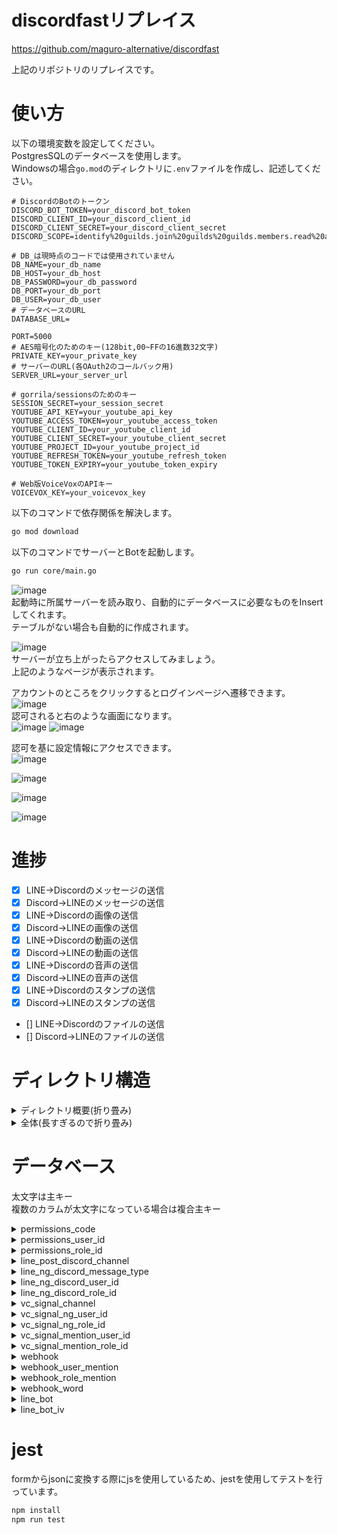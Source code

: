 # discordfastリプレイス

https://github.com/maguro-alternative/discordfast

上記のリポジトリのリプレイスです。

# 使い方
以下の環境変数を設定してください。  
PostgresSQLのデータベースを使用します。  
Windowsの場合```go.mod```のディレクトリに```.env```ファイルを作成し、記述してください。  

```plaintext
# DiscordのBotのトークン
DISCORD_BOT_TOKEN=your_discord_bot_token
DISCORD_CLIENT_ID=your_discord_client_id
DISCORD_CLIENT_SECRET=your_discord_client_secret
DISCORD_SCOPE=identify%20guilds.join%20guilds%20guilds.members.read%20applications.builds.read%20connections

# DB_は現時点のコードでは使用されていません
DB_NAME=your_db_name
DB_HOST=your_db_host
DB_PASSWORD=your_db_password
DB_PORT=your_db_port
DB_USER=your_db_user
# データベースのURL
DATABASE_URL=

PORT=5000
# AES暗号化のためのキー(128bit,00~FFの16進数32文字)
PRIVATE_KEY=your_private_key
# サーバーのURL(各OAuth2のコールバック用)
SERVER_URL=your_server_url

# gorrila/sessionsのためのキー
SESSION_SECRET=your_session_secret
YOUTUBE_API_KEY=your_youtube_api_key
YOUTUBE_ACCESS_TOKEN=your_youtube_access_token
YOUTUBE_CLIENT_ID=your_youtube_client_id
YOUTUBE_CLIENT_SECRET=your_youtube_client_secret
YOUTUBE_PROJECT_ID=your_youtube_project_id
YOUTUBE_REFRESH_TOKEN=your_youtube_refresh_token
YOUTUBE_TOKEN_EXPIRY=your_youtube_token_expiry

# Web版VoiceVoxのAPIキー
VOICEVOX_KEY=your_voicevox_key
```

以下のコマンドで依存関係を解決します。
```bash
go mod download
```

以下のコマンドでサーバーとBotを起動します。  
```bash
go run core/main.go
```

![image](https://github.com/maguro-alternative/remake_bot/assets/71870614/0ae11602-a95a-4bee-b324-0afd1d6ecf57)  
起動時に所属サーバーを読み取り、自動的にデータベースに必要なものをInsertしてくれます。  
テーブルがない場合も自動的に作成されます。

![image](https://github.com/maguro-alternative/remake_bot/assets/71870614/f6e8d05c-83a6-42ca-b41f-95b5b62642d8)  
サーバーが立ち上がったらアクセスしてみましょう。  
上記のようなページが表示されます。  

アカウントのところをクリックするとログインページへ遷移できます。  
![image](https://github.com/maguro-alternative/remake_bot/assets/71870614/8fcfa72a-aa57-4005-b227-63429a3f67d2)  
認可されると右のような画面になります。  
![image](https://github.com/maguro-alternative/remake_bot/assets/71870614/f7c6079b-b13c-43dc-9840-b893acbd439e)
![image](https://github.com/maguro-alternative/remake_bot/assets/71870614/2e3c69bf-e097-49a8-a1ad-711107e5f446)

認可を基に設定情報にアクセスできます。  
![image](https://github.com/maguro-alternative/remake_bot/assets/71870614/9819323a-e123-4dcc-a77c-df96335d570b)  

![image](https://github.com/maguro-alternative/remake_bot/assets/71870614/6ac0cbcf-608d-4ad3-9fd8-2a4013307432)  

![image](https://github.com/maguro-alternative/remake_bot/assets/71870614/57ae58ec-92fc-4e63-aaec-4f7a0ec4077d)

![image](https://github.com/maguro-alternative/remake_bot/assets/71870614/4fef03cd-4a18-4691-a388-c33cf333221c)


# 進捗

- [x] LINE→Discordのメッセージの送信
- [x] Discord→LINEのメッセージの送信
- [x] LINE→Discordの画像の送信
- [x] Discord→LINEの画像の送信
- [x] LINE→Discordの動画の送信
- [x] Discord→LINEの動画の送信
- [x] LINE→Discordの音声の送信
- [x] Discord→LINEの音声の送信
- [x] LINE→Discordのスタンプの送信
- [x] Discord→LINEのスタンプの送信
- [] LINE→Discordのファイルの送信
- [] Discord→LINEのファイルの送信

# ディレクトリ構造

<details>
    <summary>ディレクトリ概要(折り畳み)</summary>

```plaintext
.
├── bot                         // DiscordBotを動かすためのディレクトリ
│   ├── cogs                    // DiscordBotのコグ
|   ├── commands                // スラッシュコマンド
│   ├── config                  // 環境変数設定ファイル
│   ├── ffmpeg                  // 動画、音声の変換
│   └── main.go
├── core                        // サーバーとBotを動かすためのディレクトリ
│   ├── config                  // 環境変数設定ファイル
│   │   ├── internal
│   │   │   └── env.go
│   │   └── config.go
|   ├── main.go
│   └── schema.sql              // データベースのスキーマ
├── fixtures                    // データベースのテスト用のフィクスチャ
├── pkg                         // 共通のパッケージ
│   ├── crypto                  // 暗号化関連のパッケージ
│   ├── db                      // データベース関連のパッケージ
│   ├── line                    // LINEBot関連のパッケージ
│   └── youtube                 // YouTube関連のパッケージ
├── repository                  // データベース操作のリポジトリ
├── tasks                       // 定期的に行うタスク(Webhookの送信など)
├── testutil                    // テスト用のユーティリティ
├── web                         // Webサーバーを動かすためのディレクトリ
│   ├── components              // Webサーバーのコンポーネント
│   ├── config                  // 環境変数設定ファイル
│   ├── handler                 // Webサーバーのハンドラ
│   ├── middleware              // Webサーバーのミドルウェア
│   ├── service                 // Webサーバーのサービス
│   ├── shared                  // Webサーバー内での共通のパッケージ
│   └── templates               // WebサーバーのHTMLテンプレート
├── .gitignore
├── go.mod
├── go.sum
└── README.md
```

</details>

<details>
    <summary>全体(長すぎるので折り畳み)</summary>

```plaintext
.
├── bot
│   ├── cogs
│   │   ├── internal
│   │   │   └── entity.go
│   │   ├── cog_handler.go
│   │   ├── on_message_create.go
│   │   ├── on_message_create_test.go
│   │   ├── on_voice_state_update.go
│   │   └── on_voice_state_update_test.go
|   ├── commands
|   |   ├── command_handler.go
|   |   ├── command_handler_test.go
|   |   ├── ping_test.go
|   |   ├── ping.go
|   |   ├── voicevox_test.go
|   |   └── voicevox.go
│   ├── config
│   │   ├── internal
│   │   │   └── env.go
│   │   └── config.go
│   ├── ffmpeg
│   │   ├── ffmpeg_test.go
│   │   └── ffmpeg.go
│   └── main.go
├── core
│   ├── config                                      // 環境変数設定ファイル
│   │   ├── internal
│   │   │   └── env.go
│   │   └── config.go
|   ├── main.go
│   └── schema.sql                                  // データベースのスキーマ
├── fixtures
├── pkg
│   ├── crypto
│   │   ├── aes.go
│   │   └── aes_test.go
│   ├── db
│   │   ├── db.go
│   │   └── db_test.go
│   ├── line
│   │   ├── get_bot_info.go
│   │   ├── get_friend_count.go
│   │   ├── get_group_count.go
│   │   ├── get_message_content.go
│   │   ├── get_profile.go
│   │   ├── get_pushlimit.go
│   │   ├── get_totalpush_count.go
│   │   ├── line_message.go
│   │   ├── line_notify.go
│   │   └── line.go
│   └── youtube
│       ├── create_client_secret.go
│       ├── create_oauth2.go
│       └── youtube.go
├── repository
│   ├── line_bot_iv_test.go
│   ├── line_bot_iv.go
│   ├── line_bot_test.go
│   ├── line_bot.go
│   ├── line_ng_discord_message_type_test.go
│   ├── line_ng_discord_message_type.go
│   ├── line_ng_discord_role_id_test.go
│   ├── line_ng_discord_role_id.go
│   ├── line_ng_discord_user_id_test.go
│   ├── line_ng_discord_user_id.go
│   ├── line_post_discord_channel_test.go
│   ├── line_post_discord_channel.go
│   ├── permissions_code_test.go
│   ├── permissions_code.go
│   ├── permissions_role_id_test.go
│   ├── permissions_role_id.go
│   ├── permissions_user_id_test.go
│   ├── permissions_user_id.go
│   ├── repository.go
│   ├── vc_signal_channel_test.go
│   ├── vc_signal_channel.go
│   ├── vc_signal_mention_role_id_test.go
│   ├── vc_signal_mention_role_id.go
│   ├── vc_signal_mention_user_id_test.go
│   ├── vc_signal_mention_user_id.go
│   ├── vc_signal_ng_role_id_test.go
│   ├── vc_signal_ng_role_id.go
│   ├── vc_signal_ng_user_id_test.go
│   ├── vc_signal_ng_user_id.go
│   ├── webhook_role_mention_test.go
│   ├── webhook_role_mention.go
│   ├── webhook_user_mention_test.go
│   ├── webhook_user_mention.go
│   ├── webhook_word_test.go
│   ├── webhook_word.go
│   ├── webhook_test.go
│   └── webhook.go
├── tasks
│   ├── internal
│   │   ├── youtube_test.go
│   │   └── youtube.go
│   └── main.go
├── testutil
│   ├── files
│   │  └── video.xml
│   ├── fixtures
│   │   ├── fixtures.go
│   │   ├── line_bot_iv.go
│   │   ├── line_bot.go
│   |   ├── line_ng_discord_message_type.go
│   |   ├── line_ng_discord_role_id.go
│   |   ├── line_ng_discord_user_id.go
│   │   ├── line_post_discord_chennel.go
│   │   ├── permissions_code.go
│   │   ├── permissions_role_id.go
│   │   ├── permissions_user_id.go
│   │   ├── vc_signal_channel.go
│   │   ├── vc_signal_mention_role_id.go
│   │   ├── vc_signal_mention_user_id.go
│   │   ├── vc_signal_ng_role_id.go
│   │   ├── vc_signal_ng_user_id.go
│   │   ├── webhook_role_mention.go
│   │   ├── webhook_user_mention.go
│   │   ├── webhook_word.go
│   │   └── webhook.go
│   └── mock
│       ├── client.go
│       ├── repository.go
│       └── session.go
├── web
│   ├── components
│   │   ├── channel_select.go
│   │   ├── discord_account_pop.go
│   │   ├── entity.go
│   │   ├── line_account_pop.go
│   │   └── submittag.go
│   ├── config
│   │   ├── internal
│   │   │   └── env.go
│   │   └── config.go
│   ├── handler
│   │   ├── api
│   │   │   ├── group
│   │   │   │   ├── internal
│   │   │   │   │   └── entity.go
│   │   │   │   ├── group_test.go
│   │   │   │   └── group.go
│   │   |   ├── line_post_discord_chennel
│   │   │   │   ├── internal
│   │   │   │   │   └── entity.go
│   │   │   │   ├── line_post_discord_channel_test.go
│   │   │   │   └── line_post_discord_chennel.go
│   │   │   ├── linebot
│   │   │   │   ├── internal
│   │   │   │   │   ├── entity.go
│   │   │   │   │   ├── hmac.go
│   │   │   │   │   └── hmac_test.go
│   │   │   │   ├── linebot_test.go
│   │   │   │   └── linebot.go
│   │   │   ├── linetoken
│   │   │   │   ├── internal
│   │   │   │   │   └── entity.go
│   │   │   │   ├── linetoken_test.go
│   │   │   │   └── linetoken.go
│   │   │   ├── permission
│   │   │   │   ├── internal
│   │   │   │   │   └── entity.go
│   │   │   │   ├── permission_test.go
│   │   │   │   └── permission.go
│   │   │   ├── vc_signal
│   │   │   │   ├── internal
│   │   │   │   │   └── entity.go
│   │   │   │   ├── permission_test.go
│   │   │   │   └── permission.go
│   │   │   └── webhook
│   │   │       ├── internal
│   │   │       │   └── entity.go
│   │   │       ├── webhook_test.go
│   │   │       └── webhook.go
│   │   ├── callback
│   │   │   ├── discord_callback
│   │   │   |   ├── callback_test.go
│   │   │   │   └── callback.go
│   │   │   └── line_callback
│   │   │       ├── callback_test.go
│   │   │       └── callback.go
│   │   ├── login
│   │   │   ├── discord_login
│   │   │   |   ├── discord_login_test.go
│   │   │   │   └── discord_login.go
│   │   │   └── line_login
│   │   │       ├── line_login_test.go
│   │   │       └── line_login.go
│   │   ├── logout
│   │   │   ├── discord_logout
│   │   │   |   ├── discord_logout_test.go
│   │   │   │   └── discord_logout.go
│   │   │   └── line_logout
│   │   │       ├── line_logout_test.go
│   │   │       └── line_logout.go
│   │   └── views
│   │       ├── group
│   │       │   ├── group_test.go
│   │       │   └── group.go
│   │       ├── guildid
│   │       │   ├── line_post_discord_chennel
│   │       │   │   ├── internal
│   │       │   │   │   └── component.go
│   │       │   │   ├── line_post_discord_channel_test.go
│   │       │   │   └── line_post_discord_chennel.go
│   │       │   ├── linetoken
│   │       │   │   ├── internal
│   │       │   │   │   └── component.go
│   │       │   │   ├── linetoken_test.go
│   │       │   │   └── linetoken.go
│   │       │   ├── permission
│   │       │   │   ├── internal
│   │       │   │   │   └── component.go
│   │       │   │   ├── permission_test.go
│   │       │   │   └── permission.go
│   │       │   ├── vc_signal
│   │       │   │   ├── internal
│   │       │   │   │   └── component.go
│   │       │   │   ├── vc_signal_test.go
│   │       │   │   └── vc_signal.go
│   │       │   ├── webhook
│   │       │   │   ├── internal
│   │       │   │   │   └── component.go
│   │       │   │   ├── webhook_test.go
│   │       │   │   └── webhook.go
│   │       │   ├── guildid_test.go
│   │       │   └── guildid.go
│   │       ├── guilds
│   │       │   ├── guilds_test.go
│   │       │   └── guilds.go
│   │       ├── index_test.go
│   │       └── index.go
│   ├── middleware
│   │   ├── discord_oauth_check_test.go
│   │   ├── discord_oauth_check.go
│   │   ├── line_oauth_check_test.go
│   │   ├── line_oauth_check.go
│   │   └── log.go
│   ├── service
│   │   └── index.go
│   ├── shared
│   │   ├── ctxvalue
│   │   │   ├── ctxvalue.go
│   │   │   ├── discordpermissiondata.go
│   │   │   ├── discorduser.go
│   │   │   ├── lineprofile.go
│   │   │   └── lineuser.go
│   │   ├── model
│   │   │   └── entity.go
│   │   └── session
│   │       ├── discord_oauth_token.go
│   │       ├── discord_user.go
│   │       ├── discordstate.go
│   │       ├── guild_id.go
│   │       ├── line_oauth_token.go
│   │       ├── line_user.go
│   │       ├── linenonce.go
│   │       ├── linestate.go
│   │       └── session.go
│   ├── templates
│   │   ├── static
│   │   │   ├── img
│   │   │   │   ├── discord-icon.png
│   │   │   │   ├── line-icon.png
│   │   │   │   ├── ohime.png
│   │   │   │   └── uchuemon.png
│   │   │   └── js
│   │   │       ├── group.js
│   │   │       ├── group.test.js
│   │   │       ├── line_post_discord_chennel.js
│   │   │       ├── line_post_discord_chennel.test.js
│   │   │       ├── linetoken.js
│   │   │       ├── linetoken.test.js
│   │   │       ├── permission.js
│   │   │       ├── permission.test.js
│   │   │       ├── popover.js
│   │   │       ├── vc_signal.js
│   │   │       ├── vc_signal.test.js
│   │   │       ├── webhook.js
│   │   │       └── webhook.test.js
│   │   ├── views
│   │   │   ├── group
│   │   │   │   └── group.html
│   │   │   ├── guildid
│   │   │   │   ├── line_post_discord_chennel.html
│   │   │   │   ├── linetoken.html
│   │   │   │   ├── permission.html
│   │   │   │   ├── vc_signal.html
│   │   │   │   └── webhook.html
│   │   │   ├── guilds
│   │   │   │   └── guilds.html
|   │   │   ├── login
│   │   │   │   └── line_login.html
│   │   │   └── guildid.html
│   │   ├── index.html
│   │   └── layout.html
│   └── main.go
├── .gitignore
├── go.mod
├── go.sum
└── README.md
```

</details>

# データベース

太文字は主キー  
複数のカラムが太文字になっている場合は複合主キー  

<details>
    <summary>permissions_code</summary>

サーバーの権限設定を保存するテーブル  
権限コードをすべて満たすユーザーが設定変更を行える  

|カラム名|型|説明|
|---|---|---|
|***guild_id***|TEXT|DiscordサーバーのID|
|***type***|TEXT|権限の種類 (line_post_discord_channel, line_bot, vc_signal, webhook)|
|code|BIGINT|Discordの権限コード、詳細は[こちら](https://discord.com/developers/docs/topics/permissions)|

</details>

<details>
    <summary>permissions_user_id</summary>

ユーザーのサーバー権限設定を保存するテーブル
ここに保存されているユーザーは、```permission```と同じ権限を持っているということになる

|カラム名|型|説明|
|---|---|---|
|***guild_id***|TEXT|DiscordサーバーのID|
|***type***|TEXT|権限の種類 (line_post_discord_channel, line_bot, vc_signal, webhook)|
|***user_id***|TEXT|ユーザーID|
|permission|TEXT|権限レベル(read, write, all)|

</details>

<details>
    <summary>permissions_role_id</summary>

ロールのサーバー権限設定を保存するテーブル
ここに保存されているロールは、```permission```と同じ権限を持っているということになる

|カラム名|型|説明|
|---|---|---|
|***guild_id***|TEXT|DiscordサーバーのID|
|***type***|TEXT|権限の種類 (line_post_discord_channel, line_bot, vc_signal, webhook)|
|***role_id***|TEXT|ロールID|
|permission|TEXT|権限レベル(read, write, all)|

</details>

<details>
    <summary>line_post_discord_channel</summary>

DiscordからLINEグループにメッセージを送信するための設定を保存するテーブル

|カラム名|型|説明|
|---|---|---|
|***channel_id***|TEXT|DiscordのチャンネルID|
|guild_id|TEXT|DiscordのサーバーID|
|ng|BOOLEAN|LINEに送信NGのチャンネルかどうか|
|bot_message|BOOLEAN|DiscordBotのメッセージを送信するかどうか|

</details>

<details>
    <summary>line_ng_discord_message_type</summary>

LINEに送信NGのDiscordメッセージの種類を保存するテーブル  
discordgo.MessageTypeで使用されている定数(0~23)と同じ値を使用する  

|カラム名|型|説明|
|---|---|---|
|***channel***|TEXT|DiscordのチャンネルID|
|guild_id|TEXT|DiscordのサーバーID|
|***type***|INTEGER|メッセージの種類(ピン止め、スレッド、スレッドの返信)|

</details>

<details>
    <summary>line_ng_discord_user_id</summary>

LINEへ送信しないDiscordユーザーを保存するテーブル  
ここに保存されているユーザーを持つユーザーはLINEにメッセージが送信されない  

|カラム名|型|説明|
|---|---|---|
|***channel***|TEXT|DiscordのチャンネルID|
|guild_id|TEXT|DiscordのサーバーID|
|***user_id***|TEXT|ユーザーID|

</details>

<details>
    <summary>line_ng_discord_role_id</summary>

LINEへ送信しないDiscordロールを保存するテーブル  
ここに保存されているロールを持つユーザーはLINEにメッセージが送信されない  

|カラム名|型|説明|
|---|---|---|
|***channel***|TEXT|DiscordのチャンネルID|
|guild_id|TEXT|DiscordのサーバーID|
|***role_id***|TEXT|ロールID|

</details>

<details>
    <summary>vc_signal_channel</summary>

ボイスチャンネル入退出の通知設定を保存するテーブル

|カラム名|型|説明|
|---|---|---|
|***vc_channel_id***|TEXT|DiscordのボイスチャンネルID|
|guild_id|TEXT|DiscordのサーバーID|
|send_signal|BOOLEAN|L通知を送信するかどうか|
|send_channel_id|TEXT|通知を送信するチャンネルID|
|join_bot|BOOLEAN|ボイスチャンネルにBotが入室したときの通知を送信するかどうか|
|everyone_mention|BOOLEAN|通知を送信するときに@everyoneを使用するかどうか|

</details>

<details>
    <summary>vc_signal_ng_user_id</summary>

指定されたユーザーがボイスチャンネルに参加した場合通知しない

|カラム名|型|説明|
|---|---|---|
|***vc_channel_id***|TEXT|DiscordのボイスチャンネルID|
|guild_id|TEXT|DiscordのサーバーID|
|***user_id***|TEXT|ユーザーID|

</details>


<details>
    <summary>vc_signal_ng_role_id</summary>

指定されたロールがボイスチャンネルに参加した場合通知しない

|カラム名|型|説明|
|---|---|---|
|***vc_channel_id***|TEXT|DiscordのボイスチャンネルID|
|guild_id|TEXT|DiscordのサーバーID|
|***role_id***|TEXT|ロールID|

</details>

<details>
    <summary>vc_signal_mention_user_id</summary>

ボイスチャンネルの通知の際にメンションするユーザーを保存するテーブル

|カラム名|型|説明|
|---|---|---|
|***vc_channel_id***|TEXT|DiscordのボイスチャンネルID|
|guild_id|TEXT|DiscordのサーバーID|
|***user_id***|TEXT|ユーザーID|

</details>

<details>
    <summary>vc_signal_mention_role_id</summary>

ボイスチャンネルの通知の際にメンションするロールを保存するテーブル

|カラム名|型|説明|
|---|---|---|
|***vc_channel_id***|TEXT|DiscordのボイスチャンネルID|
|guild_id|TEXT|DiscordのサーバーID|
|***role_id***|TEXT|ロールID|

</details>

<details>
    <summary>webhook</summary>

DiscordのWebhookの送信設定を保存するテーブル

|カラム名|型|説明|
|---|---|---|
|***webhook_serial_id***|SERIAL|Webhookの投稿内容の識別ID|
|guild_id|TEXT|DiscordのサーバーID|
|webhook_id|TEXT|WebhookのID|
|subscription_type|TEXT|読み取るもの(YouTube,NicoNico)|
|subscription_id|TEXT|上記のサービスで投稿者を識別できるもの|
|last_posted_at|TIMESTAMP|最後に投稿した日時|

</details>

<details>
    <summary>webhook_user_mention</summary>

Webhookの送信時にメンションするユーザーを保存するテーブル

|カラム名|型|説明|
|---|---|---|
|***webhook_serial_id***|SERIAL|Webhookの投稿内容の識別ID|
|***user_id***|TEXT|ユーザーID|

</details>

<details>
    <summary>webhook_role_mention</summary>

Webhookの送信時にメンションするロールを保存するテーブル

|カラム名|型|説明|
|---|---|---|
|***webhook_serial_id***|SERIAL|Webhookの投稿内容の識別ID|
|***role_id***|TEXT|ロールID|

</details>

<details>
    <summary>webhook_word</summary>

Webhookの送信時に特定の単語が含まれていた場合にメンションするユーザー、ロールを保存するテーブル  
Twitter運用時使用していたが現在死に要素  
conditionsは投稿時の条件を示す(NgOrはいずれかの単語が含まれていれば投稿しない。SearchAndは全ての単語が含まれていれば投稿する。MentionOrはいずれかの単語が含まれていればメンションする。)

|カラム名|型|説明|
|---|---|---|
|***webhook_serial_id***|SERIAL|Webhookの投稿内容の識別ID|
|***word***|TEXT|メンションする単語|
|conditions|TEXT|投稿時の条件(NgOr NgAnd SearchOr SearchAnd MentionOr MentionAnd)|

</details>

<details>
    <summary>line_bot</summary>

LINEBotの設定を保存するテーブル  
LINEBotのアクセストークン、チャンネルシークレットなどをAES暗号化して保存する

|カラム名|型|説明|
|---|---|---|
|***guild_id***|TEXT|DiscordのサーバーID|
|line_notify_token|BYTEA|LINE Notifyのトークン(AESで暗号化)|
|line_bot_token|BYTEA|LINEBotのアクセストークン(AESで暗号化)|
|line_bot_secret|BYTEA|LINEBotのチャンネルシークレット(AESで暗号化)|
|line_group_id|BYTEA|LINEのグループID(AESで暗号化)|
|line_client_id|BYTEA|LINEのクライアントID(AESで暗号化)|
|line_client_secret|BYTEA|LINEのクライアントシークレット(AESで暗号化)|
|default_channel_id|TEXT|LINEに送信するチャンネルID|
|debug_mode|BOOLEAN|デバッグモードかどうか(オンにするとLINEグループにメッセージを送信するたびLINEのグループIDが返ってくる)|

</details>

<details>
    <summary>line_bot_iv</summary>

LINEBotの復号化に使用するIVを保存するテーブル

|カラム名|型|説明|
|---|---|---|
|***guild_id***|TEXT|DiscordのサーバーID|
|line_notify_token_iv|BYTEA|LINE NotifyトークンのIV|
|line_bot_token_iv|BYTEA|LINEBotのアクセストークンのIV|
|line_bot_secret_iv|BYTEA|LINEBotのチャンネルシークレットのIV|
|line_group_id_iv|BYTEA|LINEのグループIDのIV|
|line_client_id_iv|BYTEA|LINEのクライアントIDのIV|
|line_client_secret_iv|BYTEA|LINEのクライアントシークレットのIV|

</details>

# jest
formからjsonに変換する際にjsを使用しているため、jestを使用してテストを行っています。

```bash
npm install
npm run test
```
